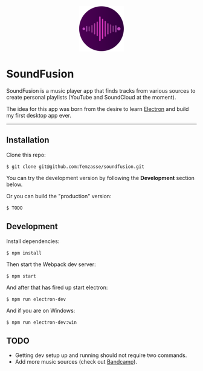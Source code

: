 <p align='center'>
  <img src="build-resources/icon.png" height="120"/>
<p/>

# SoundFusion

SoundFusion is a music player app that finds tracks from various sources to create personal playlists (YouTube and SoundCloud at the moment).

The idea for this app was born from the desire to learn [Electron](https://github.com/electron/electron) and build my first desktop app ever.

---

## Installation

Clone this repo:
```
$ git clone git@github.com:Temzasse/soundfusion.git
```

You can try the development version by following the **Development** section below.

Or you can build the "production" version:
```
$ TODO
```

## Development

Install dependencies:
```
$ npm install
```

Then start the Webpack dev server:
```
$ npm start
```

And after that has fired up start electron:
```
$ npm run electron-dev
```

And if you are on Windows:
```
$ npm run electron-dev:win
```

## TODO
- Getting dev setup up and running should not require two commands.
- Add more music sources (check out [Bandcamp](https://bandcamp.com/developer)).